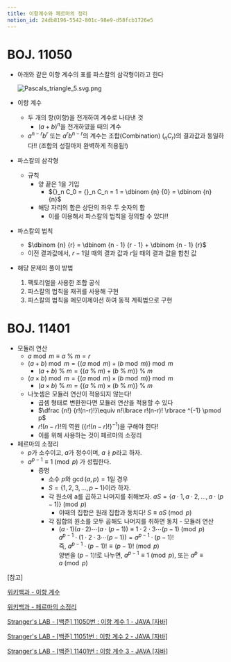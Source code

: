 ```yaml
---
title: 이항계수와 페르마의 정리
notion_id: 24db8196-5542-801c-98e9-d58fcb1726e5
---
```

  
# BOJ. 11050  
  
- 아래와 같은 이항 계수의 표를 파스칼의 삼각형이라고 한다  
  
    ![Pascals_triangle_5.svg.png](https://prod-files-secure.s3.us-west-2.amazonaws.com/ee9cb3f6-9bac-463c-ac07-0442097183e8/67dbf580-7a07-485d-ae36-3de4a6a96e17/Pascals_triangle_5.svg.png?X-Amz-Algorithm=AWS4-HMAC-SHA256&X-Amz-Content-Sha256=UNSIGNED-PAYLOAD&X-Amz-Credential=ASIAZI2LB4667BEWOELN%2F20250907%2Fus-west-2%2Fs3%2Faws4_request&X-Amz-Date=20250907T011809Z&X-Amz-Expires=3600&X-Amz-Security-Token=IQoJb3JpZ2luX2VjEC0aCXVzLXdlc3QtMiJIMEYCIQCWikNKaEfJd6v8JqGmCyJMmD6U9GH9lZMX1Y2Eh3CglAIhAIurhCm3cF7t70y2f%2BcjlOpGFhrgDAZy%2FDUpyioZTK5IKogECJb%2F%2F%2F%2F%2F%2F%2F%2F%2F%2FwEQABoMNjM3NDIzMTgzODA1IgycHZ4iIszVVi%2FVTrsq3AM9tlDoEiyklw4VgOdCQbxVlS5i5jHjwv69FlWZ8WNFnftZorfpJWbTN0YCfSAmmdY7puqISa%2B6wjbxpH5fcCugTKZU7zvFazFvwqJrE4lrXbo4HnGacjGEyt6eMUpOgFgPH5iR5ZxYuDNhl2UkOUYh0oAllPzWm1FQ9ZdyrkzbvrxvD7CkSIOCWU765ut6Zgm3mMmqF8AneEIp%2FM1ZWjjlOsTvp5rOH2%2BHP8ST9fDNviYAnVfvxA5%2Fti%2FC7RTvyaQegC3slLn1ibvDP2zXKdrrrpSBZoQx1e4tphXxvPgnp5GtUAV9veOis%2FXWb6YekY%2ByBRLauB9vNi5Yq066W47NAHboOMJHjR5vTZlzWu%2FbpdMYK%2FOM08oIl5nf9etI78sROZe1tlGFcZ1W8B5Lb2ne%2FPdR%2FTLLPpwt8RvPdNjmtTx5EjYUy7jT9RRowm4pa70jc8YUZqIbkeY%2BP9F1qwyWUdsRUpznzqvNzHyBix9gv9W15iVonMWv6IMIKjQ1sOpjz1d9WGoDqPza%2BX5VCgq1gwD3q6wOYZBMULQv9z0t3s6ZpCZzv49KbguYdS5a9gAZoz2LV9o1smIGuSUv26JLtVN%2FCHUYmjyQ6riKA%2FZdjjvR7tKNsnPFBAUkGjCTxPLFBjqkAfveLmNiOgZsn%2Fpho9pa9rW1N4F%2FG74svVOxz9ethLuf1%2Fs5NDAc0Sl0lNNXa0eVWslDeffxwIoqEUxhh2hLUSLj4sjQP92Ww5aEpvp0etmcno1cfuAjIWfNywQEgfDY9Nb9StCZbrErwaaSG71NKUdPWfFKlN4aFCP2lxJzKW7o5he%2Be4nvzvlR2DLCEXD58UJJQoVUqsGGUSY%2Bk4yfvt%2BRRqeB&X-Amz-Signature=1138977e977171246e39992ed759c58f34b0d85152da3a08562d28310cb664e7&X-Amz-SignedHeaders=host&x-amz-checksum-mode=ENABLED&x-id=GetObject)  
  
- 이항 계수  
    - 두 개의 항(이항)을 전개하여 계수로 나타낸 것  
        - $(a+b)^n$을 전개하였을 때의 계수  
    - $a^{n-r}b^r$ 또는 $a^rb^{n-r}$의 계수는 조합(Combination) (${}_nC_r$)의 결과값과 동일하다!! (조합의 성질마저 완벽하게 적용됨!)  
- 파스칼의 삼각형  
    - 규칙  
        - 양 끝은 1을 기입  
            - ${}_n C_0 = {}_n C_n = 1 = \dbinom {n} {0} = \dbinom {n} {n}$  
        - 해당 자리의 합은 상단의 좌우 두 숫자의 합  
            - 이를 이용해서 파스칼의 법칙을 정의할 수 있다!!  
- 파스칼의 법칙  
    - $\dbinom {n} {r} = \dbinom {n - 1} {r  - 1} + \dbinom {n - 1} {r}$  
    - 이전 결과값에서, $r-1$일 때의 결과 값과 $r$일 때의 결과 값을 합친 값  
- 해당 문제의 풀이 방법  
    1. 팩토리얼을 사용한 조합 공식  
    2. 파스칼의 법칙을 재귀를 사용해 구현  
    3. 파스칼의 법칙을 메모이제이션 하여 동적 계획법으로 구현  
  
# BOJ. 11401  
  
- 모듈러 연산  
    - $a \bmod m \equiv a \ \% \ m = r$  
    - $(a + b) \bmod m = \lbrace (a \bmod m) + (b \bmod m) \rbrace \bmod m$  
        - $(a + b) \ \% \ m = \lbrace (a \ \% \ m) + (b \ \% \ m) \rbrace \ \% \ m$  
    - $(a \times b) \bmod m = \lbrace (a \bmod m) \times (b \bmod m) \rbrace \bmod m$  
        - $(a \times b) \ \% \ m = \lbrace (a \ \% \ m) \times (b \ \% \ m) \rbrace \ \% \ m$  
    - 나눗셈은 모듈러 연산이 적용되지 않는다!  
        - 곱셈 형태로 변환한다면 모듈러 연산을 적용할 수 있다  
        - $\dfrac {n!} {r!(n-r)!}\equiv n!\lbrace r!(n-r)! \rbrace ^{-1} \pmod p$  
        - $r!(n-r)!$의 역원 ($\lbrace r!(n-r)! \rbrace ^ {-1}$)을 구해야 한다!  
        - 이를 위해 사용하는 것이 페르마의 소정리  
- 페르마의 소정리  
    - $p$가 소수이고, $a$가 정수이며,  $a \nmid p$라고 하자.  
    - $a^{p-1} \equiv 1 \pmod p$ 가 성립한다.  
        - 증명  
            - 소수 $p$와 $\gcd(a, p) = 1$일 경우  
            - $S = \lbrace 1,2,3,\dots, p-1 \rbrace$이라 하자.  
            - 각 원소에 a를 곱하고 나머지를 취해보자. $aS = \lbrace a \cdot 1, a \cdot 2, \dots, a \cdot (p-1) \rbrace \pmod p$  
                - 이때의 집합은 원래 집합과 동치다! $S \equiv aS \pmod p$  
            - 각 집합의 원소를 모두 곱해도 나머지를 취하면 동치 - 모듈러 연산  
                - $(a \cdot 1)(a \cdot 2) \cdots(a \cdot (p-1)) \equiv 1 \cdot 2 \cdot 3 \cdots (p-1) \pmod p$   
                $a^{p-1} \cdot (1 \cdot 2 \cdot 3 \cdots (p-1)) = a^{p-1} \cdot (p-1)!$   
                즉, $a^{p-1} \cdot (p-1)! \equiv (p-1)! \pmod p$  
                양변을 $(p-1)!$로 나누면, $a^{p-1} \equiv 1 \pmod p$, 또는 $a^p \equiv a \pmod p$  
  
[참고]  
  
  
[위키백과 - 이항 계수](https://ko.wikipedia.org/wiki/%EC%9D%B4%ED%95%AD_%EA%B3%84%EC%88%98)  
  
  
[위키백과 - 페르마의 소정리](https://ko.wikipedia.org/wiki/%ED%8E%98%EB%A5%B4%EB%A7%88%EC%9D%98_%EC%86%8C%EC%A0%95%EB%A6%AC)  
  
  
[Stranger's LAB - [백준] 11050번 : 이항 계수 1 - JAVA [자바]](https://st-lab.tistory.com/159)  
  
  
[Stranger's LAB - [백준] 11051번 : 이항 계수 2 - JAVA [자바]](https://st-lab.tistory.com/162)  
  
  
[Stranger's LAB - [백준] 11401번 : 이항 계수 3 - JAVA [자바]](https://st-lab.tistory.com/241)  
  

